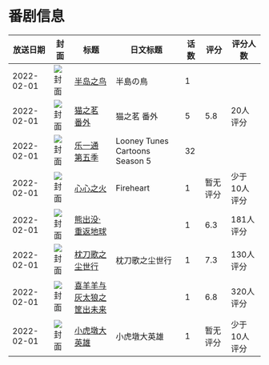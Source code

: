 # 番剧信息

|放送日期|封面|标题|日文标题|话数|评分|评分人数|
|---|---|---|---|---|---|---|
|2022-02-01|![封面](https://lain.bgm.tv/pic/cover/c/03/fb/430035_SX8s2.jpg)|[半岛之鸟](https://bangumi.tv/subject/430035)|半島の鳥|1|||
|2022-02-01|![封面](https://lain.bgm.tv/pic/cover/c/46/19/437937_Jkqd1.jpg)|[猫之茗 番外](https://bangumi.tv/subject/437937)|猫之茗 番外|5|5.8|20人评分|
|2022-02-01|![封面](https://lain.bgm.tv/pic/cover/c/73/56/445279_o4tbb.jpg)|[乐一通 第五季](https://bangumi.tv/subject/445279)|Looney Tunes Cartoons Season 5|32|||
|2022-02-01|![封面](https://lain.bgm.tv/pic/cover/c/07/8e/407405_ymcNk.jpg)|[心心之火](https://bangumi.tv/subject/407405)|Fireheart|1|暂无评分|少于10人评分|
|2022-02-01|![封面](https://lain.bgm.tv/pic/cover/c/ee/b0/332365_8i7Kv.jpg)|[熊出没·重返地球](https://bangumi.tv/subject/332365)||1|6.3|181人评分|
|2022-02-01|![封面](https://lain.bgm.tv/pic/cover/c/50/67/333381_rV7jD.jpg)|[枕刀歌之尘世行](https://bangumi.tv/subject/333381)|枕刀歌之尘世行|1|7.3|130人评分|
|2022-02-01|![封面](https://lain.bgm.tv/pic/cover/c/3b/5a/350880_3NhM2.jpg)|[喜羊羊与灰太狼之筐出未来](https://bangumi.tv/subject/350880)||1|6.8|320人评分|
|2022-02-01|![封面](https://lain.bgm.tv/pic/cover/c/9e/4b/369048_C55z6.jpg)|[小虎墩大英雄](https://bangumi.tv/subject/369048)|小虎墩大英雄|1|暂无评分|少于10人评分|
